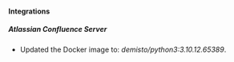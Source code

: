 #### Integrations
##### Atlassian Confluence Server
- Updated the Docker image to: *demisto/python3:3.10.12.65389*.
